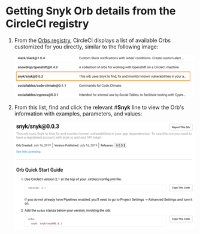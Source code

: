 # Getting Snyk Orb details from the CircleCI registry

1. From the [Orbs registry](https://circleci.com/orbs/registry/), CircleCI displays a list of available Orbs customized for you directly, similar to the following image:

   ![image1.png](../../.gitbook/assets/uuid-10d3ba7f-799b-45a9-5c8e-b2abe9aab955-en.png)

2. From this list, find and click the relevant \#**Snyk** line to view the Orb's information with examples, parameters, and values:

   ![image2.png](../../.gitbook/assets/uuid-ce212e67-b7ac-3cf7-4772-c84f6897aed9-en.png)

